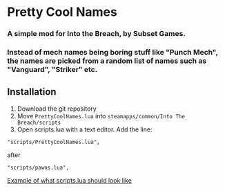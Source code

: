 # Pretty Cool Names

### A simple mod for Into the Breach, by Subset Games.
### Instead of mech names being boring stuff like "Punch Mech", the names are picked from a random list of names such as "Vanguard", "Striker" etc.

## Installation
1. Download the git repository
2. Move `PrettyCoolNames.lua` into `steamapps/common/Into The Breach/scripts`
3. Open scripts.lua with a text editor. Add the line:

```
"scripts/PrettyCoolNames.lua",
```

after

```
"scripts/pawns.lua",
```

[Example of what scripts.lua should look like](https://imgur.com/a/Pj1II)
